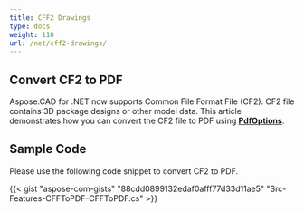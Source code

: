 ```yaml
---
title: CFF2 Drawings
type: docs
weight: 110
url: /net/cff2-drawings/
---
```


## **Convert CF2 to PDF**

Aspose.CAD for .NET now supports Common File Format File (CF2). CF2 file contains 3D package designs or other model data. This article demonstrates how you can convert the CF2 file to PDF using [**PdfOptions**](https://reference.aspose.com/cad/net/aspose.cad.imageoptions/pdfoptions).

## Sample Code

Please use the following code snippet to convert CF2 to PDF.

{{< gist "aspose-com-gists" "88cdd0899132edaf0afff77d33d11ae5" "Src-Features-CFFToPDF-CFFToPDF.cs" >}}
